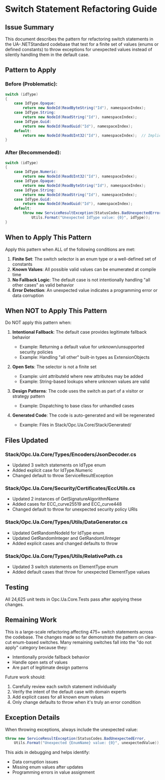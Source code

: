 # Switch Statement Refactoring Guide

## Issue Summary
This document describes the pattern for refactoring switch statements in the UA-.NETStandard codebase that test for a finite set of values (enums or defined constants) to throw exceptions for unexpected values instead of silently handling them in the default case.

## Pattern to Apply

### Before (Problematic):
```csharp
switch (idType)
{
    case IdType.Opaque:
        return new NodeId(ReadByteString("Id"), namespaceIndex);
    case IdType.String:
        return new NodeId(ReadString("Id"), namespaceIndex);
    case IdType.Guid:
        return new NodeId(ReadGuid("Id"), namespaceIndex);
    default:
        return new NodeId(ReadUInt32("Id"), namespaceIndex);  // Implicit Numeric case
}
```

### After (Recommended):
```csharp
switch (idType)
{
    case IdType.Numeric:
        return new NodeId(ReadUInt32("Id"), namespaceIndex);
    case IdType.Opaque:
        return new NodeId(ReadByteString("Id"), namespaceIndex);
    case IdType.String:
        return new NodeId(ReadString("Id"), namespaceIndex);
    case IdType.Guid:
        return new NodeId(ReadGuid("Id"), namespaceIndex);
    default:
        throw new ServiceResultException(StatusCodes.BadUnexpectedError,
            Utils.Format("Unexpected IdType value: {0}", idType));
}
```

## When to Apply This Pattern

Apply this pattern when ALL of the following conditions are met:

1. **Finite Set**: The switch selector is an enum type or a well-defined set of constants
2. **Known Values**: All possible valid values can be enumerated at compile time
3. **No Fallback Logic**: The default case is not intentionally handling "all other cases" as valid behavior
4. **Error Detection**: An unexpected value indicates a programming error or data corruption

## When NOT to Apply This Pattern

Do NOT apply this pattern when:

1. **Intentional Fallback**: The default case provides legitimate fallback behavior
   - Example: Returning a default value for unknown/unsupported security policies
   - Example: Handling "all other" built-in types as ExtensionObjects

2. **Open Sets**: The selector is not a finite set
   - Example: uint attributeId where new attributes may be added
   - Example: String-based lookups where unknown values are valid

3. **Design Patterns**: The code uses the switch as part of a visitor or strategy pattern
   - Example: Dispatching to base class for unhandled cases

4. **Generated Code**: The code is auto-generated and will be regenerated
   - Example: Files in Stack/Opc.Ua.Core/Stack/Generated/

## Files Updated

### Stack/Opc.Ua.Core/Types/Encoders/JsonDecoder.cs
- Updated 3 switch statements on IdType enum
- Added explicit case for IdType.Numeric
- Changed default to throw ServiceResultException

### Stack/Opc.Ua.Core/Security/Certificates/EccUtils.cs
- Updated 2 instances of GetSignatureAlgorithmName
- Added cases for ECC_curve25519 and ECC_curve448
- Changed default to throw for unexpected security policy URIs

### Stack/Opc.Ua.Core/Types/Utils/DataGenerator.cs
- Updated GetRandomNodeId for IdType enum
- Updated GetRandomInteger and GetRandomUInteger
- Added explicit cases and changed defaults to throw

### Stack/Opc.Ua.Core/Types/Utils/RelativePath.cs
- Updated 3 switch statements on ElementType enum
- Added default cases that throw for unexpected ElementType values

## Testing
All 24,625 unit tests in Opc.Ua.Core.Tests pass after applying these changes.

## Remaining Work

This is a large-scale refactoring affecting 475+ switch statements across the codebase. The changes made so far demonstrate the pattern on clear-cut enum-based switches. Many remaining switches fall into the "do not apply" category because they:

- Intentionally provide fallback behavior
- Handle open sets of values
- Are part of legitimate design patterns

Future work should:
1. Carefully review each switch statement individually
2. Verify the intent of the default case with domain experts
3. Add explicit cases for all known enum values
4. Only change defaults to throw when it's truly an error condition

## Exception Details

When throwing exceptions, always include the unexpected value:
```csharp
throw new ServiceResultException(StatusCodes.BadUnexpectedError,
    Utils.Format("Unexpected {EnumName} value: {0}", unexpectedValue));
```

This aids in debugging and helps identify:
- Data corruption issues
- Missing enum values after updates
- Programming errors in value assignment
